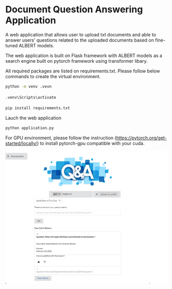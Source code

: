 # Document Question Answering Application

A web application that allows user to upload txt documents and able to answer users' questions related to the uploaded documents based on fine-tuned ALBERT models.

The web application is built on Flask framework with ALBERT models as a search engine built on pytorch framework using transformer libary.

All required packages are listed on requirements.txt. Please follow below commands to create the virtual environment.

```bash
python -m venv .vevn

.venv\Scripts\activate

pip install requirements.txt

```

Lauch the web application

```bash
python application.py
```

For GPU environment, please follow the instruction (https://pytorch.org/get-started/locally/) to install pytorch-gpu compatible with your cuda.

<img src="./WebUI.png" alt="WebUI.png" style="width: 800px;"/>
